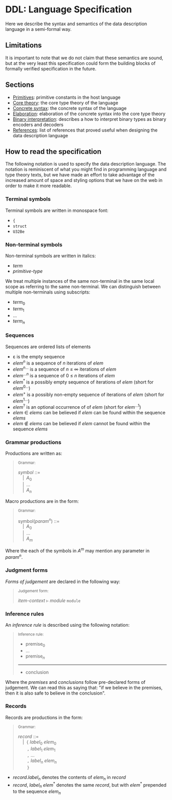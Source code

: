 # DDL: Language Specification

Here we describe the syntax and semantics of the data description language in a
semi-formal way.

## Limitations

It is important to note that we do not claim that these semantics are sound,
but at the very least this specification could form the building blocks of
formally verified specification in the future.

## Sections

-   [Primitives](./specification/primitives.md):
    primitive constants in the host language
-   [Core theory](./specification/core-theory.md):
    the core type theory of the language
-   [Concrete syntax](./specification/concrete-syntax.md):
    the concrete syntax of the language
-   [Elaboration](./specification/elaboration.md):
    elaboration of the concrete syntax into the core type theory
-   [Binary interpretation](./binary-interpretation.md):
    describes a how to interpret binary types as binary encoders and decoders
-   [References](./binary-interpretation.md):
    list of references that proved useful when designing the data description language

## How to read the specification

The following notation is used to specify the data description language.
The notation is reminiscent of what you might find in programming language and
type theory texts, but we have made an effort to take advantage of the increased
amount of space and styling options that we have on the web in order to make
it more readable.

### Terminal symbols

Terminal symbols are written in monospace font:

-   `{`
-   `struct`
-   `U32Be`

### Non-terminal symbols

Non-terminal symbols are written in italics:

-   _term_
-   _primitive-type_

We treat multiple instances of the same non-terminal in the same local scope
as referring to the same non-terminal.
We can distinguish between multiple non-terminals using subscripts:

-   _term_<sub>0</sub>
-   _term_<sub>1</sub>
-   &hellip;
-   _term_<sub>_n_</sub>

### Sequences

Sequences are ordered lists of elements

-   ε is the empty sequence
-   _elem_<sup>_n_</sup> is a sequence of _n_ iterations of _elem_
-   _elem_<sup>_n_&hellip;</sup> is a sequence of _n_ ≤ ∞ iterations of _elem_
-   _elem_<sup>&hellip;_n_</sup> is a sequence of 0 ≤ _n_ iterations of _elem_
-   _elem_<sup>\*</sup> is a possibly empty sequence of iterations of _elem_ (short for _elem_<sup>0&hellip;</sup>)
-   _elem_<sup>\+</sup> is a possibly non-empty sequence of iterations of _elem_ (short for _elem_<sup>1&hellip;</sup>)
-   _elem_<sup>?</sup> is an optional occurrence of of _elem_ (short for _elem_<sup>&hellip;1</sup>)
-   _elem_ ∈ _elems_ can be believed if _elem_ can be found within the sequence _elems_
-   _elem_ ∉ _elems_ can be believed if _elem_ cannot be found within the sequence _elems_

### Grammar productions

Productions are written as:

> <sub>Grammar:</sub>
>
> _symbol_ ::=\
> &emsp;|&ensp;_A_<sub>0</sub>\
> &emsp;|&ensp;&hellip;\
> &emsp;|&ensp;_A_<sub>_n_</sub>

Macro productions are in the form:

> <sub>Grammar:</sub>
>
> symbol(_param_<sup>_n_</sup>) ::=\
> &emsp;|&ensp;_A_<sub>0</sub>\
> &emsp;|&ensp;&hellip;\
> &emsp;|&ensp;_A_<sub>_m_</sub>

Where the each of the symbols in _A_<sup>_m_</sup> may mention any parameter in
_param_<sup>_n_</sup>.

### Judgment forms

_Forms of judgement_ are declared in the following way:

> <sub>Judgement form:</sub>
>
>  _item-context_ `⊢` _module_ `module`

### Inference rules

An _inference rule_ is described using the following notation:

> <sub>Inference rule:</sub>
>
> - premise<sub>0</sub>
> - &hellip;
> - premise<sub>_n_</sub>
> ----------------------------------------------------------------------------------------------
> - conclusion

Where the _premises_ and _conclusions_ follow pre-declared forms of judgement.
We can read this as saying that:
"if we believe in the premises, then it is also safe to believe in the conclusion".

### Records

Records are productions in the form:

> <sub>Grammar:</sub>
>
> _record_ ::=\
> &emsp;|&ensp;`{` _label_<sub>0</sub> _elem_<sub>0</sub>\
> &emsp;&emsp;`,` _label_<sub>1</sub> _elem_<sub>1</sub>\
> &emsp;&emsp;`,` &hellip;\
> &emsp;&emsp;`,` _label_<sub>_n_</sub> _elem_<sub>_n_</sub> \
> &emsp;&emsp;`}`

- _record_._label_<sub>_n_</sub> denotes the contents of _elem_<sub>_n_</sub> in _record_
- _record_, _label_<sub>_n_</sub> _elem_<sup>\*</sup> denotes the same _record_, but with _elem_<sup>\*</sup> prepended to the sequence _elem_<sub>_n_</sub>
